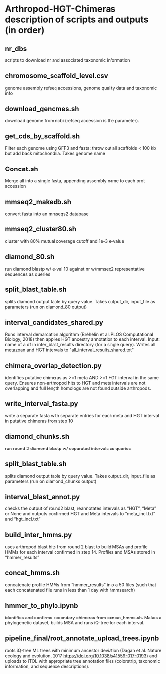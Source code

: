 # Arthropod-HGT-Chimeras description of scripts and outputs (in order)	
## nr_dbs
scripts to download nr and associated taxonomic information
## chromosome_scaffold_level.csv
genome assembly refseq accessions, genome quality data and taxonomic info
## download_genomes.sh
download genome from ncbi (refseq accession is the parameter). 
## get_cds_by_scaffold.sh 
Filter each genome using GFF3 and fasta: throw out all scaffolds < 100 kb but add back mitochondria. Takes genome name 
## Concat.sh
Merge all into a single fasta, appending  assembly name to each prot accession
## mmseq2_makedb.sh
convert fasta into an mmseqs2 database
## mmseq2_cluster80.sh
cluster with 80% mutual coverage cutoff and 1e-3 e-value
## diamond_80.sh
run diamond blastp w/ e-val 10 against nr w/mmseq2 representative sequences as queries
## split_blast_table.sh
splits diamond output table by query value. Takes output_dir, input_file as parameters (run on diamond_80 output)
## interval_candidates_shared.py
Runs interval demarcation algorithm (Bréhélin et al. PLOS Computational Biology, 2018) then applies HGT ancestry annotation to each interval. Input: name of a df in inter_blast_results directory (for a single query). Writes all metazoan and HGT intervals to "all_interval_results_shared.txt"
## chimera_overlap_detection.py
identifies putative chimeras as >=1 meta AND >=1 HGT interval in the same query. Ensures non-arthropod hits to HGT and meta intervals are not overlapping and full length homologs are not found outside arthropods.
## write_interval_fasta.py
write a separate fasta with separate entries for each meta and HGT interval in putative chimeras from step 10
## diamond_chunks.sh
run round 2 diamond blastp w/ separated intervals as queries
## split_blast_table.sh
splits diamond output table by query value. Takes output_dir, input_file as parameters (run on diamond_chunks output)
## interval_blast_annot.py
checks the output of round2 blast, reannotates intervals as “HGT”, “Meta” or None and outputs confirmed HGT and Meta intervals to “meta_incl.txt” and “hgt_incl.txt”
## build_inter_hmms.py
uses arthropod blast hits from round 2 blast to build MSAs and profile HMMs for each interval confirmed in step 14. Profiles and MSAs stored in “hmmer_results”
## concat_hmms.sh
concatenate profile HMMs from “hmmer_results” into a 50 files (such that each concatenated file runs in less than 1 day with hmmsearch)
## hmmer_to_phylo.ipynb
identifies and confirms secondary chimeras from concat_hmms.sh. Makes a phylogenetic dataset, builds MSA and runs iQ-tree for each interval.
## pipeline_final/root_annotate_upload_trees.ipynb
roots iQ-tree ML trees with minimum ancestor deviation (Dagan et al. Nature ecology and evolution, 2017 https://doi.org/10.1038/s41559-017-0193) and uploads to iTOL with appropriate tree annotation files (colorstrip, taxonomic information, and sequence descriptions).

